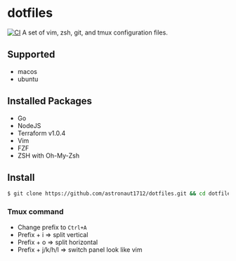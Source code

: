 # dotfiles

[![CI](https://github.com/astronaut1712/dotfiles/actions/workflows/setup.yml/badge.svg)](https://github.com/astronaut1712/dotfiles/actions/workflows/setup.yml)
A set of vim, zsh, git, and tmux configuration files.

## Supported
- macos
- ubuntu

## Installed Packages
- Go
- NodeJS
- Terraform v1.0.4
- Vim
- FZF
- ZSH with Oh-My-Zsh

## Install
```bash
$ git clone https://github.com/astronaut1712/dotfiles.git && cd dotfiles && ./install.sh
```

### Tmux command
- Change prefix to `Ctrl+A`
- Prefix + i => split vertical
- Prefix + o => split horizontal
- Prefix + j/k/h/l => switch panel look like vim
